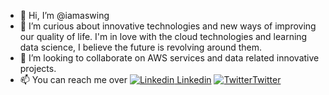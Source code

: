 - 👋 Hi, I’m @iamaswing
- 👀 I’m curious about innovative technologies and new ways of improving our quality of life. I'm in love with the cloud technologies and learning data science, I believe the future is revolving around them.
- 💞️ I’m looking to collaborate on AWS services and data related innovative projects.
- 📫 You can reach me over [![Linkedin](https://i.stack.imgur.com/gVE0j.png) Linkedin](https://www.linkedin.com/in/aswingangan/)   [![Twitter](https://img.icons8.com/color/32/000000/twitter--v2.png)Twitter](https://twitter.com/Aswingangan)


<!---
iamaswing/iamaswing is a ✨ special ✨ repository because its `README.md` (this file) appears on your GitHub profile.
You can click the Preview link to take a look at your changes.
--->
